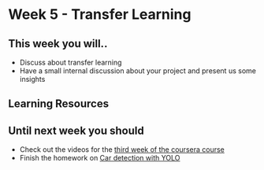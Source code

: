 # Week 5 - Transfer Learning

## This week you will..

* Discuss about transfer learning
* Have a small internal discussion about your project and present us some insights

## Learning Resources

## Until next week you should

* Check out the videos for the [third week of the coursera course](https://www.coursera.org/learn/convolutional-neural-networks/home/week/3)
* Finish the homework on [Car detection with YOLO](https://www.coursera.org/learn/convolutional-neural-networks/programming/3VCFG/car-detection-with-yolo)
